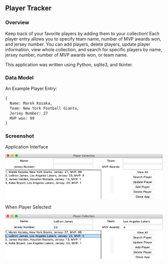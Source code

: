 ## Player Tracker

### Overview

Keep track of your favorite players by adding them to your collection! Each player entry allows you to specify team name, number of MVP awards won, 
and jersey number. You can add players, delete players, update player information, view whole collection, and search for specific players by name, jersey number, number of MVP awards won, or team name. 

This application was written using Python, sqlite3, and tkinter.

### Data Model

An Example Player Entry:

```
{
  Name: Marek Kozaka,
  Team: New York Football Giants,
  Jersey Number: 27
  MVP won: 99
}
```

### Screenshot

Application Interface

![Alt text](https://github.com/MarekKoz/Player-Tracker/blob/master/documentation/basic.png "Main Screen")

When Player Selected:

![Alt text](https://github.com/MarekKoz/Player-Tracker/blob/master/documentation/playerSelected.png "Select Player")

